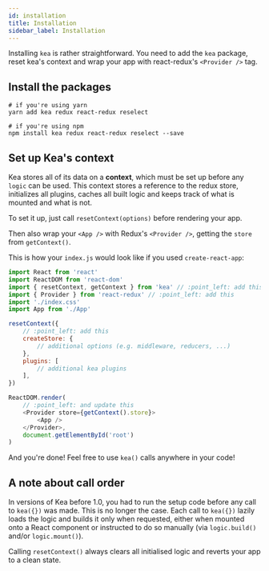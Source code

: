 ```yaml
---
id: installation
title: Installation
sidebar_label: Installation
---
```


Installing `kea` is rather straightforward. You need to add the `kea` package, reset kea's context and wrap your app with react-redux's `<Provider />` tag.

## Install the packages

```shell
# if you're using yarn
yarn add kea redux react-redux reselect

# if you're using npm
npm install kea redux react-redux reselect --save
```

## Set up Kea's context

Kea stores all of its data on a **context**, which must be set up before any `logic` can be used. This context stores a reference to the redux store, initializes all plugins, caches all built logic and keeps track of what is mounted and what is not.

To set it up, just call `resetContext(options)` before rendering your app.

Then also wrap your `<App />` with Redux's `<Provider />`, getting the `store` from `getContext()`.

This is how your `index.js` would look like if you used `create-react-app`:

```javascript
import React from 'react'
import ReactDOM from 'react-dom'
import { resetContext, getContext } from 'kea' // :point_left: add this
import { Provider } from 'react-redux' // :point_left: add this
import './index.css'
import App from './App'

resetContext({
    // :point_left: add this
    createStore: {
        // additional options (e.g. middleware, reducers, ...)
    },
    plugins: [
        // additional kea plugins
    ],
})

ReactDOM.render(
    // :point_left: and update this
    <Provider store={getContext().store}>
        <App />
    </Provider>,
    document.getElementById('root')
)
```

And you're done! Feel free to use `kea()` calls anywhere in your code!

## A note about call order

In versions of Kea before 1.0, you had to run the setup code before any call to `kea({})` was made. This is no longer the case. Each call to `kea({})` lazily loads the logic and builds it only when requested, either when mounted onto a React component or instructed to do so manually (via `logic.build()` and/or `logic.mount()`).

Calling `resetContext()` always clears all initialised logic and reverts your app to a clean state.
